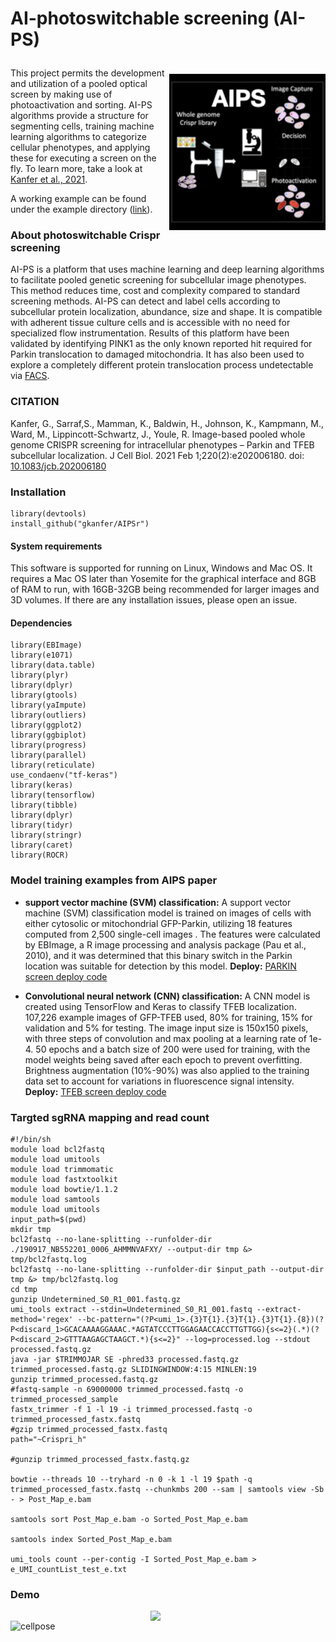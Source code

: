 ﻿# <p>  <b>AI-photoswitchable screening (AI-PS) </b> </p>
<img src="https://github.com/gkanfer/AI-PS/raw/master/logoAIPS.png" width="250" title="cellpose" alt="cellpose" align="right" vspace = "10">

This project permits the development and utilization of a pooled optical screen by making use of photoactivation and sorting. AI-PS algorithms provide a structure for segmenting cells, training machine learning algorithms to categorize cellular phenotypes, and applying these for executing a screen on the fly. To learn more, take a look at [Kanfer et al., 2021](https://rupress.org/jcb/article/220/2/e202006180/211694/Image-based-pooled-whole-genome-CRISPRi-screening).

A working example can be found under the example directory ([link](https://github.com/gkanfer/AIPSr/tree/main/Examples)). 

### About photoswitchable Crispr screening 
  
AI-PS is a platform that uses machine learning and deep learning algorithms to facilitate pooled genetic screening for subcellular image phenotypes. This method reduces time, cost and complexity compared to standard screening methods. AI-PS can detect and label cells according to subcellular protein localization, abundance, size and shape. It is compatible with adherent tissue culture cells and is accessible with no need for specialized flow instrumentation. Results of this platform have been validated by identifying PINK1 as the only known reported hit required for Parkin translocation to damaged mitochondria. It has also been used to explore a completely different protein translocation process undetectable via [FACS](https://github.com/gkanfer/AI-PS/tree/master/facs).


### CITATION
Kanfer, G., Sarraf,S., Mamman, K., Baldwin, H., Johnson, K., Kampmann, M., Ward, M., Lippincott-Schwartz, J., Youle, R. Image-based pooled whole genome CRISPR screening for intracellular phenotypes – Parkin and TFEB subcellular localization. J Cell Biol. 2021 Feb 1;220(2):e202006180. doi: [10.1083/jcb.202006180](https://github.com/gkanfer/AIPSr/tree/main/Examples)

### Installation
```
library(devtools)
install_github("gkanfer/AIPSr")
```
#### System requirements
This software is supported for running on Linux, Windows and Mac OS. It requires a Mac OS later than Yosemite for the graphical interface and 8GB of RAM to run, with 16GB-32GB being recommended for larger images and 3D volumes. If there are any installation issues, please open an issue.

#### Dependencies
```
library(EBImage)
library(e1071)
library(data.table)
library(plyr)
library(dplyr)
library(gtools)
library(yaImpute)
library(outliers)
library(ggplot2)
library(ggbiplot)
library(progress)
library(parallel)
library(reticulate)
use_condaenv("tf-keras")
library(keras)
library(tensorflow)
library(tibble)
library(dplyr)
library(tidyr)
library(stringr)
library(caret)
library(ROCR)
```

### Model training examples from AIPS paper
 - **support vector machine (SVM) classification:** A support vector machine (SVM) classification model is trained on images of cells with either cytosolic or mitochondrial GFP-Parkin, utilizing 18 features computed from 2,500 single-cell images . The features were calculated by EBImage, a R image processing and analysis package (Pau et al., 2010), and it was determined that this binary switch in the Parkin location was suitable for detection by this model.
**Deploy:**
[PARKIN screen deploy code](https://github.com/gkanfer/AI-PS/tree/master/Parkin_screen)



- **Convolutional neural network (CNN) classification:** A CNN model is created using TensorFlow and Keras to classify TFEB localization. 107,226 example images of GFP-TFEB used, 80% for training, 15% for validation and 5% for testing. The image input size is 150x150 pixels, with three steps of convolution and max pooling at a learning rate of 1e-4. 50 epochs and a batch size of 200 were used for training, with the model weights being saved after each epoch to prevent overfitting. Brightness augmentation (10%-90%) was also applied to the training data set to account for variations in fluorescence signal intensity.
**Deploy:**
[TFEB screen deploy code](https://github.com/gkanfer/AI-PS/tree/master/TFEB_screen)

### Targted sgRNA  mapping and read count
```
#!/bin/sh
module load bcl2fastq
module load umitools
module load trimmomatic
module load fastxtoolkit
module load bowtie/1.1.2
module load samtools
module load umitools
input_path=$(pwd)
mkdir tmp
bcl2fastq --no-lane-splitting --runfolder-dir ./190917_NB552201_0006_AHMMNVAFXY/ --output-dir tmp &> tmp/bcl2fastq.log
bcl2fastq --no-lane-splitting --runfolder-dir $input_path --output-dir tmp &> tmp/bcl2fastq.log
cd tmp
gunzip Undetermined_S0_R1_001.fastq.gz
umi_tools extract --stdin=Undetermined_S0_R1_001.fastq --extract-method='regex' --bc-pattern="(?P<umi_1>.{3}T{1}.{3}T{1}.{3}T{1}.{8})(?P<discard_1>GCACAAAAGGAAAC.*AGTATCCCTTGGAGAACCACCTTGTTGG){s<=2}(.*)(?P<discard_2>GTTTAAGAGCTAAGCT.*){s<=2}" --log=processed.log --stdout processed.fastq.gz
java -jar $TRIMMOJAR SE -phred33 processed.fastq.gz trimmed_processed.fastq.gz SLIDINGWINDOW:4:15 MINLEN:19
gunzip trimmed_processed.fastq.gz
#fastq-sample -n 69000000 trimmed_processed.fastq -o trimmed_processed_sample
fastx_trimmer -f 1 -l 19 -i trimmed_processed.fastq -o trimmed_processed_fastx.fastq
#gzip trimmed_processed_fastx.fastq
path="~Crispri_h"

#gunzip trimmed_processed_fastx.fastq.gz

bowtie --threads 10 --tryhard -n 0 -k 1 -l 19 $path -q trimmed_processed_fastx.fastq --chunkmbs 200 --sam | samtools view -Sb - > Post_Map_e.bam

samtools sort Post_Map_e.bam -o Sorted_Post_Map_e.bam

samtools index Sorted_Post_Map_e.bam

umi_tools count --per-contig -I Sorted_Post_Map_e.bam > e_UMI_countList_test_e.txt
```

### Demo
 <img src="https://github.com/gkanfer/AI-PS/raw/master/Video_tfeb_2.gif" width="250" align="right" hspace = 30 vspace = "0">
<img src="https://github.com/gkanfer/AI-PS/raw/master/Parkin_deploy.gif" width="350" title="cellpose" alt="cellpose" align="left" vspace = "0">
<br/><br/>
<br/><br/>
<br/><br/>
<br/><br/>
<br/><br/>

<br>
<br>
<br>
<br>
<br>

